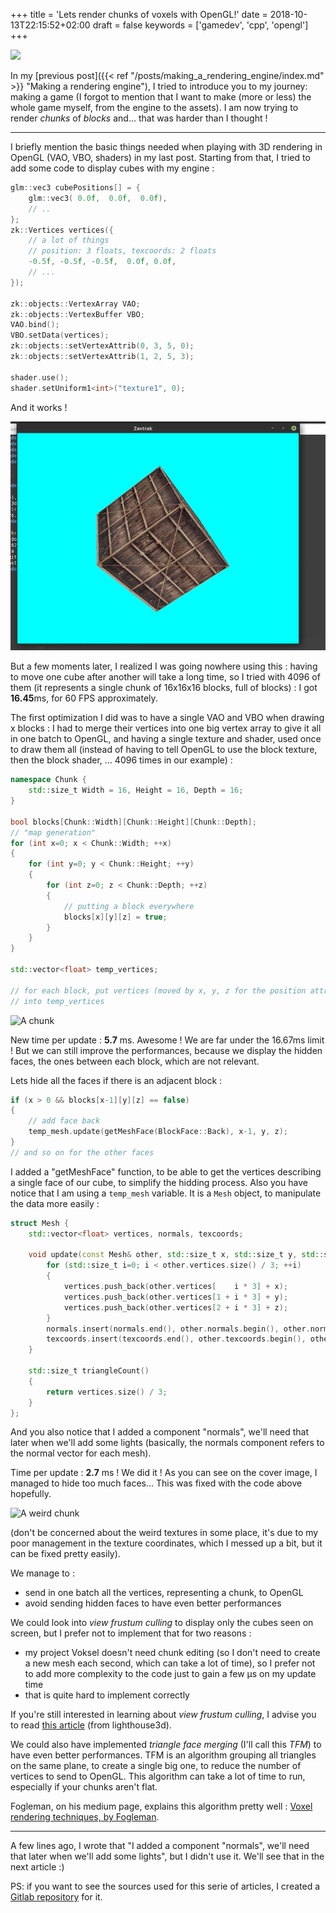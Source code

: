 +++
title = 'Lets render chunks of voxels with OpenGL!'
date = 2018-10-13T22:15:52+02:00
draft = false
keywords = ['gamedev', 'cpp', 'opengl']
+++

![](/cover_image.png)

In my [previous post]({{< ref "/posts/making_a_rendering_engine/index.md" >}} "Making a rendering engine"), I tried to introduce you to my journey: making a game (I forgot to mention that I want to make (more or less) the whole game myself, from the engine to the assets). I am now trying to render *chunks* of *blocks* and... that was harder than I thought !

----

I briefly mention the basic things needed when playing with 3D rendering in OpenGL (VAO, VBO, shaders) in my last post. Starting from that, I tried to add some code to display cubes with my engine :

```cpp
glm::vec3 cubePositions[] = {
    glm::vec3( 0.0f,  0.0f,  0.0f), 
    // ..
};
zk::Vertices vertices({
    // a lot of things 
    // position: 3 floats, texcoords: 2 floats
    -0.5f, -0.5f, -0.5f,  0.0f, 0.0f,
    // ...
});

zk::objects::VertexArray VAO;
zk::objects::VertexBuffer VBO;
VAO.bind();
VBO.setData(vertices);
zk::objects::setVertexAttrib(0, 3, 5, 0);
zk::objects::setVertexAttrib(1, 2, 5, 3);

shader.use();
shader.setUniform1<int>("texture1", 0);
```

And it works !

![A cube](a_cube.png)

But a few moments later, I realized I was going nowhere using this : having to move one cube after another will take a long time, so I tried with 4096 of them (it represents a single chunk of 16x16x16 blocks, full of blocks) : I got **16.45**ms, for 60 FPS approximately.

The first optimization I did was to have a single VAO and VBO when drawing x blocks : I had to merge their vertices into one big vertex array to give it all in one batch to OpenGL, and having a single texture and shader, used once to draw them all (instead of having to tell OpenGL to use the block texture, then the block shader, ... 4096 times in our example) :

```cpp
namespace Chunk {
    std::size_t Width = 16, Height = 16, Depth = 16;
}

bool blocks[Chunk::Width][Chunk::Height][Chunk::Depth];
// "map generation"
for (int x=0; x < Chunk::Width; ++x)
{
    for (int y=0; y < Chunk::Height; ++y)
    {
        for (int z=0; z < Chunk::Depth; ++z)
        {
            // putting a block everywhere
            blocks[x][y][z] = true;
        }
    }
}

std::vector<float> temp_vertices;

// for each block, put vertices (moved by x, y, z for the position attributes)
// into temp_vertices
```

![A chunk](/a_chunk.png)

New time per update : **5.7** ms. Awesome ! We are far under the 16.67ms limit ! But we can still improve the performances, because we display the hidden faces, the ones between each block, which are not relevant.

Lets hide all the faces if there is an adjacent block :

```cpp
if (x > 0 && blocks[x-1][y][z] == false)
{
    // add face back
    temp_mesh.update(getMeshFace(BlockFace::Back), x-1, y, z);
}
// and so on for the other faces
```

I added a "getMeshFace" function, to be able to get the vertices describing a single face of our cube, to simplify the hidding process. Also you have notice that I am using a `temp_mesh` variable. It is a `Mesh` object, to manipulate the data more easily :

```cpp
struct Mesh {
    std::vector<float> vertices, normals, texcoords;

    void update(const Mesh& other, std::size_t x, std::size_t y, std::size_t z) {
        for (std::size_t i=0; i < other.vertices.size() / 3; ++i)
        {
            vertices.push_back(other.vertices[    i * 3] + x);
            vertices.push_back(other.vertices[1 + i * 3] + y);
            vertices.push_back(other.vertices[2 + i * 3] + z);
        }
        normals.insert(normals.end(), other.normals.begin(), other.normals.end());
        texcoords.insert(texcoords.end(), other.texcoords.begin(), other.texcoords.end());
    }

    std::size_t triangleCount()
    {
        return vertices.size() / 3;
    }
};
```

And you also notice that I added a component "normals", we'll need that later when we'll add some lights (basically, the normals component refers to the normal vector for each mesh).

Time per update : **2.7** ms ! We did it ! As you can see on the cover image, I managed to hide too much faces... This was fixed with the code above hopefully.

![A weird chunk](/a_weird_chunk.png)

(don't be concerned about the weird textures in some place, it's due to my poor management in the texture coordinates, which I messed up a bit, but it can be fixed pretty easily).

We manage to :
* send in one batch all the vertices, representing a chunk, to OpenGL
* avoid sending hidden faces to have even better performances

We could look into *view frustum culling* to display only the cubes seen on screen, but I prefer not to implement that for two reasons :
* my project Voksel doesn't need chunk editing (so I don't need to create a new mesh each second, which can take a lot of time), so I prefer not to add more complexity to the code just to gain a few µs on my update time
* that is quite hard to implement correctly

If you're still interested in learning about *view frustum culling*, I advise you to read [this article](http://www.lighthouse3d.com/tutorials/view-frustum-culling/) (from lighthouse3d).

We could also have implemented *triangle face merging* (I'll call this *TFM*) to have even better performances. TFM is an algorithm grouping all triangles on the same plane, to create a single big one, to reduce the number of vertices to send to OpenGL. This algorithm can take a lot of time to run, especially if your chunks aren't flat.

Fogleman, on his medium page, explains this algorithm pretty well : [Voxel rendering techniques, by Fogleman](https://medium.com/@fogleman/voxel-rendering-techniques-fa8d869457ca).

----

A few lines ago, I wrote that "I added a component "normals", we'll need that later when we'll add some lights", but I didn't use it. We'll see that in the next article :)

PS: if you want to see the sources used for this serie of articles, I created a [Gitlab repository](https://gitlab.com/SuperFola/devto_gl/) for it.
